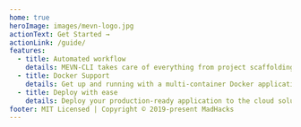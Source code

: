 ```yaml
---
home: true
heroImage: images/mevn-logo.jpg
actionText: Get Started →
actionLink: /guide/
features:
  - title: Automated workflow
    details: MEVN-CLI takes care of everything from project scaffolding to the deployment phase.
  - title: Docker Support
    details: Get up and running with a multi-container Docker application in no time.
  - title: Deploy with ease
    details: Deploy your production-ready application to the cloud solution of choice.
footer: MIT Licensed | Copyright © 2019-present MadHacks
---
```


